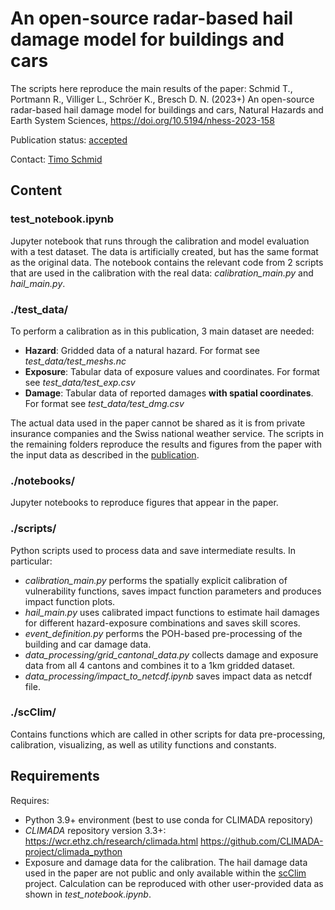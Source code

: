 # An open-source radar-based hail damage model for buildings and cars

The scripts here reproduce the main results of the paper:
Schmid T., Portmann R., Villiger L., Schröer K., Bresch D. N. (2023+) An open-source radar-based hail damage model for buildings and cars, Natural Hazards and Earth System Sciences, https://doi.org/10.5194/nhess-2023-158

Publication status: [accepted](https://doi.org/10.5194/nhess-2023-158)

Contact: [Timo Schmid](timo.schmid@usys.ethz.ch)

## Content

### test_notebook.ipynb
Jupyter notebook that runs through the calibration and model evaluation with a test dataset. The data is artificially created, but has the same format as the original data.
The notebook contains the relevant code from 2 scripts that are used in the calibration with the real data: *calibration_main.py* and *hail_main.py*.
### ./test_data/

To perform a calibration as in this publication, 3 main dataset are needed:
* **Hazard**: Gridded data of a natural hazard. For format see *test_data/test_meshs.nc*
* **Exposure**: Tabular data of exposure values and coordinates.  For format see *test_data/test_exp.csv*
* **Damage**: Tabular data of reported damages **with spatial coordinates**. For format see *test_data/test_dmg.csv*

The actual data used in the paper cannot be shared as it is from private insurance companies and the Swiss national weather service. The scripts in the remaining folders reproduce the results and figures from the paper with the input data as described in the [publication](https://doi.org/10.5194/nhess-2023-158).

### ./notebooks/

Jupyter notebooks to reproduce figures that appear in the paper.

### ./scripts/

Python scripts used to process data and save intermediate results. In particular:
* *calibration_main.py* performs the spatially explicit calibration of vulnerability functions, saves impact function parameters and produces impact function plots.
* *hail_main.py* uses calibrated impact functions to estimate hail damages for different hazard-exposure combinations and saves skill scores.
* *event_definition.py* performs the POH-based pre-processing of the building and car damage data.
* *data_processing/grid_cantonal_data.py* collects damage and exposure data from all 4 cantons and combines it to a 1km gridded dataset.
* *data_processing/impact_to_netcdf.ipynb* saves impact data as netcdf file.

### ./scClim/

Contains functions which are called in other scripts for data pre-processing, calibration, visualizing, as well as utility functions and constants.

## Requirements
Requires:
* Python 3.9+ environment (best to use conda for CLIMADA repository)
* _CLIMADA_ repository version 3.3+:
        https://wcr.ethz.ch/research/climada.html
        https://github.com/CLIMADA-project/climada_python
* Exposure and damage data for the calibration. The hail damage data used in the paper are not public and only available within the [scClim](https://scclim.ethz.ch/) project. Calculation can be reproduced with other user-provided data as shown in *test_notebook.ipynb*.